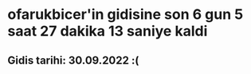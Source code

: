 # ofarukbicer'in gidisine son 6 gun 5 saat 27 dakika 13 saniye kaldi

## Gidis tarihi: 30.09.2022 :(